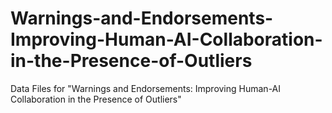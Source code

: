 # Warnings-and-Endorsements-Improving-Human-AI-Collaboration-in-the-Presence-of-Outliers
Data Files for "Warnings and Endorsements: Improving Human-AI Collaboration in the Presence of Outliers"
